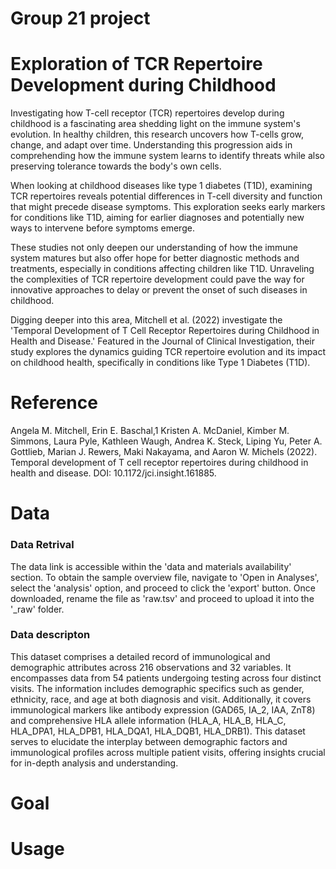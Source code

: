 # Group 21 project

# Exploration of TCR Repertoire Development during Childhood
Investigating how T-cell receptor (TCR) repertoires develop during childhood is a fascinating area shedding light on the immune system's evolution. In healthy children, this research uncovers how T-cells grow, change, and adapt over time. Understanding this progression aids in comprehending how the immune system learns to identify threats while also preserving tolerance towards the body's own cells.

When looking at childhood diseases like type 1 diabetes (T1D), examining TCR repertoires reveals potential differences in T-cell diversity and function that might precede disease symptoms. This exploration seeks early markers for conditions like T1D, aiming for earlier diagnoses and potentially new ways to intervene before symptoms emerge.

These studies not only deepen our understanding of how the immune system matures but also offer hope for better diagnostic methods and treatments, especially in conditions affecting children like T1D. Unraveling the complexities of TCR repertoire development could pave the way for innovative approaches to delay or prevent the onset of such diseases in childhood.

Digging deeper into this area, Mitchell et al. (2022) investigate the 'Temporal Development of T Cell Receptor Repertoires during Childhood in Health and Disease.' Featured in the Journal of Clinical Investigation, their study explores the dynamics guiding TCR repertoire evolution and its impact on childhood health, specifically in conditions like Type 1 Diabetes (T1D).

# Reference 
Angela M. Mitchell, Erin E. Baschal,1 Kristen A. McDaniel, Kimber M. Simmons, Laura Pyle, Kathleen Waugh, Andrea K. Steck, Liping Yu, Peter A. Gottlieb, Marian J. Rewers, Maki Nakayama, and Aaron W. Michels (2022). Temporal development of T cell receptor repertoires during childhood in health and disease. DOI: 10.1172/jci.insight.161885.

# Data

### Data Retrival
The data link is accessible within the 'data and materials availability' section. To obtain the sample overview file, navigate to 'Open in Analyses', select the 'analysis' option, and proceed to click the 'export' button. Once downloaded, rename the file as 'raw.tsv' and proceed to upload it into the '_raw' folder. 

### Data descripton
This dataset comprises a detailed record of immunological and demographic attributes across 216 observations and 32 variables. It encompasses data from 54 patients undergoing testing across four distinct visits. The information includes demographic specifics such as gender, ethnicity, race, and age at both diagnosis and visit. Additionally, it covers immunological markers like antibody expression (GAD65, IA_2, IAA, ZnT8) and comprehensive HLA allele information (HLA_A, HLA_B, HLA_C, HLA_DPA1, HLA_DPB1, HLA_DQA1, HLA_DQB1, HLA_DRB1). This dataset serves to elucidate the interplay between demographic factors and immunological profiles across multiple patient visits, offering insights crucial for in-depth analysis and understanding.



# Goal


# Usage

 